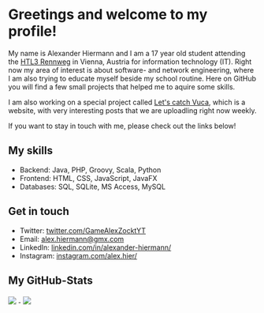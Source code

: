 # Greetings and welcome to my profile!

My name is Alexander Hiermann and I am a 17 year old student attending the [HTL3 Rennweg][1] in Vienna, Austria for information technology (IT).
Right now my area of interest is about software- and network engineering, where I am also trying to educate myself beside my school routine.
Here on GitHub you will find a few small projects that helped me to aquire some skills.

I am also working on a special project called [Let's catch Vuca][6], which is a website, with very interesting posts that we are uploadling right now weekly.

If you want to stay in touch with me, please check out the links below!

## My skills

- Backend: Java, PHP, Groovy, Scala, Python
- Frontend: HTML, CSS, JavaScript, JavaFX
- Databases: SQL, SQLite, MS Access, MySQL

## Get in touch

- Twitter: [twitter.com/GameAlexZocktYT][2]
- Email: [alex.hiermann@gmx.com][3]
- LinkedIn: [linkedin.com/in/alexander-hiermann/][4]
- Instagram: [instagram.com/alex.hier/][5]


## My GitHub-Stats

<a href="https://github.com/alex-hiermann">
    <img style="padding-right: 5px;" align="center"
        src="https://github-readme-stats.vercel.app/api/top-langs/?username=alex-hiermann&bg_color=1d1f21&title_color=fefefe&text_color=c8c9cb&langs_count=10&layout=compact">
    </img>
</a>

<a href="https://github.com/alex-hiermann">
    <img style="padding-left: 5px;" align="center"
        src="https://github-readme-stats.vercel.app/api?username=alex-hiermann&count_private=true&show_icons=true&title_color=fefefe&bg_color=1d1f21&text_color=c8c9cb&">
    </img>
</a>

[1]: https://www.linkedin.com/school/htl3r/
[2]: https://twitter.com/GameAlexZocktYT
[3]: mailto:alex.hiermann@gmx.com
[4]: https://www.linkedin.com/in/alexander-hiermann/
[5]: https://www.instagram.com/alex.hier/
[6]: www.catchvuca.com
